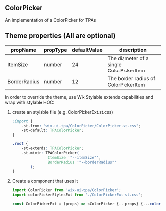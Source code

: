 ## ColorPicker
An implementation of a ColorPicker for TPAs

## Theme properties (All are optional)

| propName   | propType | defaultValue | description |
|------------|----------|--------------|-------------|
| ItemSize  | number   | 24 | The diameter of a single ColorPickerItem |
| BorderRadius  | number   | 12 | The border radius of ColorPickerItem |

In order to override the theme, use Wix Stylable extends capabilities and wrap with stylable HOC:

1. create an stylable file (e.g. ColorPickerExt.st.css)
    ``` css
    :import {
        -st-from: "wix-ui-tpa/ColorPicker/ColorPicker.st.css";
        -st-default: TPAColorPicker;
    }
    
    .root {
        -st-extends: TPAColorPicker;
        -st-mixin: TPAColorPicker(
                    ItemSize '"--itemSize"',
                    BorderRadius '"--borderRadius"'
            );
    }

    ```

2. Create a component that uses it
    ``` javascript
    import ColorPicker from 'wix-ui-tpa/ColorPicker';
    import colorPickerStylesExt from './ColorPickerExt.st.css';

    const ColorPickerExt = (props) => <ColorPicker {...props} {...colorPickerStylesExt('root', {}, props)}/>;

